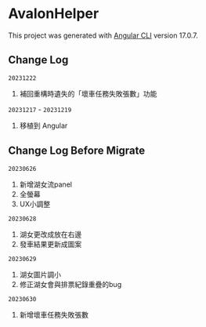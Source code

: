 # AvalonHelper

This project was generated with [Angular CLI](https://github.com/angular/angular-cli) version 17.0.7.

## Change Log

`20231222`
1. 補回重構時遺失的「壞車任務失敗張數」功能

`20231217` - `20231219`
1. 移植到 Angular

## Change Log Before Migrate

`20230626`
1. 新增湖女流panel
2. 全螢幕
3. UX小調整

`20230628`
1. 湖女更改成放在右邊
2. 發車結果更新成圖案

`20230629`
1. 湖女圖片調小
2. 修正湖女會與排票紀錄重疊的bug

`20230630`
1. 新增壞車任務失敗張數